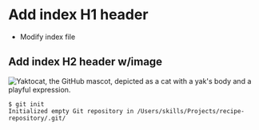 # Add index H1 header
  - Modify index file
## Add index H2 header w/image
![Yaktocat, the GitHub mascot, depicted as a cat with a yak's body and a playful expression.](https://octodex.github.com/images/yaktocat.png)

```
$ git init
Initialized empty Git repository in /Users/skills/Projects/recipe-repository/.git/
```
